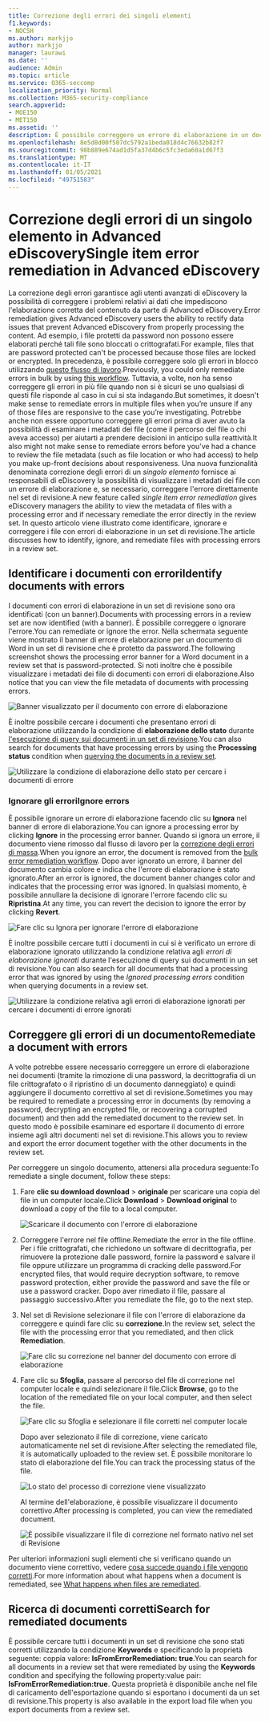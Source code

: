 ```yaml
---
title: Correzione degli errori dei singoli elementi
f1.keywords:
- NOCSH
ms.author: markjjo
author: markjjo
manager: laurawi
ms.date: ''
audience: Admin
ms.topic: article
ms.service: O365-seccomp
localization_priority: Normal
ms.collection: M365-security-compliance
search.appverid:
- MOE150
- MET150
ms.assetid: ''
description: È possibile correggere un errore di elaborazione in un documento in un set di revisione in Advanced eDiscovery senza dover seguire il processo di correzione degli errori in blocco.
ms.openlocfilehash: 8e5d8d00f507dc5792a1beda018d4c76632b82f7
ms.sourcegitcommit: 98b889e674ad1d5fa37d4b6c5fc3eda60a1d67f3
ms.translationtype: MT
ms.contentlocale: it-IT
ms.lasthandoff: 01/05/2021
ms.locfileid: "49751583"
---
```

# <a name="single-item-error-remediation-in-advanced-ediscovery"></a><span data-ttu-id="5c5f3-103">Correzione degli errori di un singolo elemento in Advanced eDiscovery</span><span class="sxs-lookup"><span data-stu-id="5c5f3-103">Single item error remediation in Advanced eDiscovery</span></span>

<span data-ttu-id="5c5f3-104">La correzione degli errori garantisce agli utenti avanzati di eDiscovery la possibilità di correggere i problemi relativi ai dati che impediscono l'elaborazione corretta del contenuto da parte di Advanced eDiscovery.</span><span class="sxs-lookup"><span data-stu-id="5c5f3-104">Error remediation gives Advanced eDiscovery users the ability to rectify data issues that prevent Advanced eDiscovery from properly processing the content.</span></span> <span data-ttu-id="5c5f3-105">Ad esempio, i file protetti da password non possono essere elaborati perché tali file sono bloccati o crittografati.</span><span class="sxs-lookup"><span data-stu-id="5c5f3-105">For example, files that are password protected can't be processed because those files are locked or encrypted.</span></span> <span data-ttu-id="5c5f3-106">In precedenza, è possibile correggere solo gli errori in blocco utilizzando [questo flusso di lavoro](error-remediation-when-processing-data-in-advanced-ediscovery.md).</span><span class="sxs-lookup"><span data-stu-id="5c5f3-106">Previously, you could only remediate errors in bulk by using [this workflow](error-remediation-when-processing-data-in-advanced-ediscovery.md).</span></span> <span data-ttu-id="5c5f3-107">Tuttavia, a volte, non ha senso correggere gli errori in più file quando non si è sicuri se uno qualsiasi di questi file risponde al caso in cui si sta indagando.</span><span class="sxs-lookup"><span data-stu-id="5c5f3-107">But sometimes, it doesn't make sense to remediate errors in multiple files when you’re unsure if any of those files are responsive to the case you’re investigating.</span></span> <span data-ttu-id="5c5f3-108">Potrebbe anche non essere opportuno correggere gli errori prima di aver avuto la possibilità di esaminare i metadati dei file (come il percorso del file o chi aveva accesso) per aiutarti a prendere decisioni in anticipo sulla reattività.</span><span class="sxs-lookup"><span data-stu-id="5c5f3-108">It also might not make sense to remediate errors before you’ve had a chance to review the file metadata (such as file location or who had access) to help you make up-front decisions about responsiveness.</span></span> <span data-ttu-id="5c5f3-109">Una nuova funzionalità denominata correzione degli errori di un *singolo elemento* fornisce ai responsabili di eDiscovery la possibilità di visualizzare i metadati dei file con un errore di elaborazione e, se necessario, correggere l'errore direttamente nel set di revisione.</span><span class="sxs-lookup"><span data-stu-id="5c5f3-109">A new feature called *single item error remediation* gives eDiscovery managers the ability to view the metadata of files with a processing error and if necessary remediate the error directly in the review set.</span></span> <span data-ttu-id="5c5f3-110">In questo articolo viene illustrato come identificare, ignorare e correggere i file con errori di elaborazione in un set di revisione.</span><span class="sxs-lookup"><span data-stu-id="5c5f3-110">The article discusses how to identify, ignore, and remediate files with processing errors in a review set.</span></span>

## <a name="identify-documents-with-errors"></a><span data-ttu-id="5c5f3-111">Identificare i documenti con errori</span><span class="sxs-lookup"><span data-stu-id="5c5f3-111">Identify documents with errors</span></span>

<span data-ttu-id="5c5f3-112">I documenti con errori di elaborazione in un set di revisione sono ora identificati (con un banner).</span><span class="sxs-lookup"><span data-stu-id="5c5f3-112">Documents with processing errors in a review set are now identified (with a banner).</span></span> <span data-ttu-id="5c5f3-113">È possibile correggere o ignorare l'errore.</span><span class="sxs-lookup"><span data-stu-id="5c5f3-113">You can remediate or ignore the error.</span></span> <span data-ttu-id="5c5f3-114">Nella schermata seguente viene mostrato il banner di errore di elaborazione per un documento di Word in un set di revisione che è protetto da password.</span><span class="sxs-lookup"><span data-stu-id="5c5f3-114">The following screenshot shows the processing error banner for a Word document in a review set that is password-protected.</span></span> <span data-ttu-id="5c5f3-115">Si noti inoltre che è possibile visualizzare i metadati dei file di documenti con errori di elaborazione.</span><span class="sxs-lookup"><span data-stu-id="5c5f3-115">Also notice that you can view the file metadata of documents with processing errors.</span></span>

![Banner visualizzato per il documento con errore di elaborazione](../media/SIERimage1.png)

<span data-ttu-id="5c5f3-117">È inoltre possibile cercare i documenti che presentano errori di elaborazione utilizzando la condizione di **elaborazione dello stato** durante [l'esecuzione di query sui documenti in un set di revisione](review-set-search.md).</span><span class="sxs-lookup"><span data-stu-id="5c5f3-117">You can also search for documents that have processing errors by using the **Processing status** condition when [querying the documents in a review set](review-set-search.md).</span></span>

![Utilizzare la condizione di elaborazione dello stato per cercare i documenti di errore](../media/SIERimage2.png)

### <a name="ignore-errors"></a><span data-ttu-id="5c5f3-119">Ignorare gli errori</span><span class="sxs-lookup"><span data-stu-id="5c5f3-119">Ignore errors</span></span>

<span data-ttu-id="5c5f3-120">È possibile ignorare un errore di elaborazione facendo clic su **Ignora** nel banner di errore di elaborazione.</span><span class="sxs-lookup"><span data-stu-id="5c5f3-120">You can ignore a processing error by clicking **Ignore** in the processing error banner.</span></span> <span data-ttu-id="5c5f3-121">Quando si ignora un errore, il documento viene rimosso dal flusso di lavoro per la [correzione degli errori di massa](error-remediation-when-processing-data-in-advanced-ediscovery.md).</span><span class="sxs-lookup"><span data-stu-id="5c5f3-121">When you ignore an error, the document is removed from the [bulk error remediation workflow](error-remediation-when-processing-data-in-advanced-ediscovery.md).</span></span> <span data-ttu-id="5c5f3-122">Dopo aver ignorato un errore, il banner del documento cambia colore e indica che l'errore di elaborazione è stato ignorato.</span><span class="sxs-lookup"><span data-stu-id="5c5f3-122">After an error is ignored, the document banner changes color and indicates that the processing error was ignored.</span></span> <span data-ttu-id="5c5f3-123">In qualsiasi momento, è possibile annullare la decisione di ignorare l'errore facendo clic su **Ripristina**.</span><span class="sxs-lookup"><span data-stu-id="5c5f3-123">At any time, you can revert the decision to ignore the error by clicking **Revert**.</span></span>

![Fare clic su Ignora per ignorare l'errore di elaborazione](../media/SIERimage3.png)

<span data-ttu-id="5c5f3-125">È inoltre possibile cercare tutti i documenti in cui si è verificato un errore di elaborazione ignorato utilizzando la condizione relativa agli *errori di elaborazione ignorati* durante l'esecuzione di query sui documenti in un set di revisione.</span><span class="sxs-lookup"><span data-stu-id="5c5f3-125">You can also search for all documents that had a processing error that was ignored by using the *Ignored processing errors* condition when querying documents in a review set.</span></span>

![Utilizzare la condizione relativa agli errori di elaborazione ignorati per cercare i documenti di errore ignorati](../media/SIERimage4.png)

## <a name="remediate-a-document-with-errors"></a><span data-ttu-id="5c5f3-127">Correggere gli errori di un documento</span><span class="sxs-lookup"><span data-stu-id="5c5f3-127">Remediate a document with errors</span></span>

<span data-ttu-id="5c5f3-128">A volte potrebbe essere necessario correggere un errore di elaborazione nei documenti (tramite la rimozione di una password, la decrittografia di un file crittografato o il ripristino di un documento danneggiato) e quindi aggiungere il documento correttivo al set di revisione.</span><span class="sxs-lookup"><span data-stu-id="5c5f3-128">Sometimes you may be required to remediate a processing error in documents (by removing a password, decrypting an encrypted file, or recovering a corrupted document) and then add the remediated document to the review set.</span></span> <span data-ttu-id="5c5f3-129">In questo modo è possibile esaminare ed esportare il documento di errore insieme agli altri documenti nel set di revisione.</span><span class="sxs-lookup"><span data-stu-id="5c5f3-129">This allows you to review and export the error document together with the other documents in the review set.</span></span> 

<span data-ttu-id="5c5f3-130">Per correggere un singolo documento, attenersi alla procedura seguente:</span><span class="sxs-lookup"><span data-stu-id="5c5f3-130">To remediate a single document, follow these steps:</span></span>

1. <span data-ttu-id="5c5f3-131">Fare **clic su download download**  >  **originale** per scaricare una copia del file in un computer locale.</span><span class="sxs-lookup"><span data-stu-id="5c5f3-131">Click **Download** > **Download original** to download a copy of the file to a local computer.</span></span>

   ![Scaricare il documento con l'errore di elaborazione](../media/SIERimage5.png)

2. <span data-ttu-id="5c5f3-133">Correggere l'errore nel file offline.</span><span class="sxs-lookup"><span data-stu-id="5c5f3-133">Remediate the error in the file offline.</span></span> <span data-ttu-id="5c5f3-134">Per i file crittografati, che richiedono un software di decrittografia, per rimuovere la protezione dalle password, fornire la password e salvare il file oppure utilizzare un programma di cracking delle password.</span><span class="sxs-lookup"><span data-stu-id="5c5f3-134">For encrypted files, that would require decryption software, to remove password protection, either provide the password and save the file or use a password cracker.</span></span> <span data-ttu-id="5c5f3-135">Dopo aver rimediato il file, passare al passaggio successivo.</span><span class="sxs-lookup"><span data-stu-id="5c5f3-135">After you remediate the file, go to the next step.</span></span>

3. <span data-ttu-id="5c5f3-136">Nel set di Revisione selezionare il file con l'errore di elaborazione da correggere e quindi fare clic su **correzione**.</span><span class="sxs-lookup"><span data-stu-id="5c5f3-136">In the review set, select the file with the processing error that you remediated, and then  click **Remediation**.</span></span>

   ![Fare clic su correzione nel banner del documento con errore di elaborazione](../media/SIERimage6.png)


4. <span data-ttu-id="5c5f3-138">Fare clic su **Sfoglia**, passare al percorso del file di correzione nel computer locale e quindi selezionare il file.</span><span class="sxs-lookup"><span data-stu-id="5c5f3-138">Click **Browse**, go to the location of the remediated file on your local computer, and then select the file.</span></span>

   ![Fare clic su Sfoglia e selezionare il file corretti nel computer locale](../media/SIERimage7.png)

    <span data-ttu-id="5c5f3-140">Dopo aver selezionato il file di correzione, viene caricato automaticamente nel set di revisione.</span><span class="sxs-lookup"><span data-stu-id="5c5f3-140">After selecting the remediated file, it is automatically uploaded to the review set.</span></span> <span data-ttu-id="5c5f3-141">È possibile monitorare lo stato di elaborazione del file.</span><span class="sxs-lookup"><span data-stu-id="5c5f3-141">You can track the processing status of the file.</span></span>

    ![Lo stato del processo di correzione viene visualizzato](../media/SIERimage8.png)

   <span data-ttu-id="5c5f3-143">Al termine dell'elaborazione, è possibile visualizzare il documento correttivo.</span><span class="sxs-lookup"><span data-stu-id="5c5f3-143">After processing is completed, you can view the remediated document.</span></span>

    ![È possibile visualizzare il file di correzione nel formato nativo nel set di Revisione](../media/SIERimage9.png)

<span data-ttu-id="5c5f3-145">Per ulteriori informazioni sugli elementi che si verificano quando un documento viene correttivo, vedere [cosa succede quando i file vengono corretti](error-remediation-when-processing-data-in-advanced-ediscovery.md#what-happens-when-files-are-remediated).</span><span class="sxs-lookup"><span data-stu-id="5c5f3-145">For more information about what happens when a document is remediated, see [What happens when files are remediated](error-remediation-when-processing-data-in-advanced-ediscovery.md#what-happens-when-files-are-remediated).</span></span>

## <a name="search-for-remediated-documents"></a><span data-ttu-id="5c5f3-146">Ricerca di documenti corretti</span><span class="sxs-lookup"><span data-stu-id="5c5f3-146">Search for remediated documents</span></span>

<span data-ttu-id="5c5f3-147">È possibile cercare tutti i documenti in un set di revisione che sono stati corretti utilizzando la condizione **Keywords** e specificando la proprietà seguente: coppia valore: **IsFromErrorRemediation: true**.</span><span class="sxs-lookup"><span data-stu-id="5c5f3-147">You can search for all documents in a review set that were remediated by using the **Keywords** condition and specifying the following property:value pair: **IsFromErrorRemediation:true**.</span></span> <span data-ttu-id="5c5f3-148">Questa proprietà è disponibile anche nel file di caricamento dell'esportazione quando si esportano i documenti da un set di revisione.</span><span class="sxs-lookup"><span data-stu-id="5c5f3-148">This property is also available in the export load file when you export documents from a review set.</span></span>
